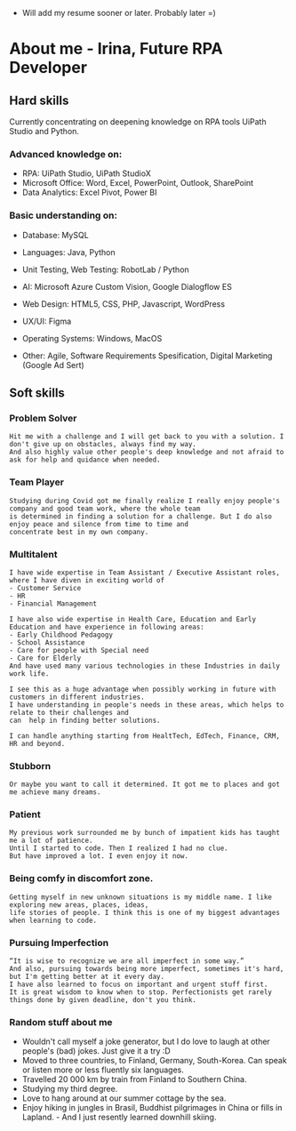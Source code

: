 

- Will add my resume sooner or later. Probably later =)



# About me - Irina, Future RPA Developer

## Hard skills
  Currently concentrating on deepening knowledge on RPA tools UiPath Studio and Python. 
  
### Advanced knowledge on:
- RPA: UiPath Studio, UiPath StudioX
- Microsoft Office: Word, Excel, PowerPoint, Outlook, SharePoint
- Data Analytics: Excel Pivot, Power BI
  
### Basic understanding on:
  - Database: MySQL
  - Languages: Java, Python
  - Unit Testing, Web Testing: RobotLab / Python
  - AI: Microsoft Azure Custom Vision, Google Dialogflow ES
  - Web Design: HTML5, CSS, PHP, Javascript, WordPress
  - UX/UI: Figma
  - Operating Systems: Windows, MacOS
  
  - Other: Agile, Software Requirements Spesification, Digital Marketing (Google Ad Sert)
  
## Soft skills

  ### Problem Solver
    Hit me with a challenge and I will get back to you with a solution. I don't give up on obstacles, always find my way. 
    And also highly value other people's deep knowledge and not afraid to ask for help and quidance when needed. 
  
  ### Team Player
    Studying during Covid got me finally realize I really enjoy people's company and good team work, where the whole team 
    is determined in finding a solution for a challenge. But I do also enjoy peace and silence from time to time and 
    concentrate best in my own company. 
  
  ### Multitalent
    I have wide expertise in Team Assistant / Executive Assistant roles, where I have diven in exciting world of 
    - Customer Service
    - HR
    - Financial Management 
    
    I have also wide expertise in Health Care, Education and Early Education and have experience in following areas:
    - Early Childhood Pedagogy
    - School Assistance
    - Care for people with Special need
    - Care for Elderly
    And have used many various technologies in these Industries in daily work life.
    
    I see this as a huge advantage when possibly working in future with customers in different industries. 
    I have understanding in people's needs in these areas, which helps to relate to their challenges and 
    can  help in finding better solutions.
    
    I can handle anything starting from HealtTech, EdTech, Finance, CRM, HR and beyond. 

  ### Stubborn
    Or maybe you want to call it determined. It got me to places and got me achieve many dreams. 
  
  ### Patient
    My previous work surrounded me by bunch of impatient kids has taught me a lot of patience. 
    Until I started to code. Then I realized I had no clue. 
    But have improved a lot. I even enjoy it now.
  
  ### Being comfy in discomfort zone. 
    Getting myself in new unknown situations is my middle name. I like exploring new areas, places, ideas, 
    life stories of people. I think this is one of my biggest advantages when learning to code. 

 ### Pursuing Imperfection
    “It is wise to recognize we are all imperfect in some way.”
    And also, pursuing towards being more imperfect, sometimes it's hard, but I'm getting better at it every day. 
    I have also learned to focus on important and urgent stuff first. 
    It is great wisdom to know when to stop. Perfectionists get rarely things done by given deadline, don't you think. 

 ### Random stuff about me
   - Wouldn't call myself a joke generator, but I do love to laugh at other people's (bad) jokes. Just give it a try :D 
   - Moved to three countries, to Finland, Germany, South-Korea. Can speak or listen more or less fluently six languages.
   - Travelled 20 000 km by train from Finland to Southern China. 
   - Studying my third degree.
   - Love to hang around at our summer cottage by the sea.
   - Enjoy hiking in jungles in Brasil, Buddhist pilgrimages in China or fills in Lapland.
    - And I just resently learned downhill skiing.
 
